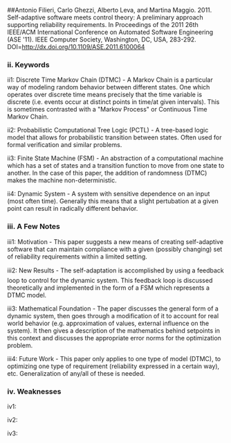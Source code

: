 ##Antonio Filieri, Carlo Ghezzi, Alberto Leva, and Martina Maggio. 2011. Self-adaptive software meets control theory: A preliminary approach supporting reliability requirements. In Proceedings of the 2011 26th IEEE/ACM International Conference on Automated Software Engineering (ASE '11). IEEE Computer Society, Washington, DC, USA, 283-292. DOI=http://dx.doi.org/10.1109/ASE.2011.6100064

### ii. Keywords
ii1: Discrete Time Markov Chain (DTMC) - A Markov Chain is a particular way of modeling random behavior between different states.  One which operates over discrete time means precisely that the time variable is discrete (i.e. events occur at distinct points in time/at given intervals).  This is sometimes contrasted with a "Markov Process" or Continuous Time Markov Chain.

ii2: Probabilistic Computational Tree Logic (PCTL) - A tree-based logic model that allows for probabilistic transition between states.  Often used for formal verification and similar problems.

ii3: Finite State Machine (FSM) - An abstraction of a computational machine which has a set of states and a transition function to move from one state to another.  In the case of this paper, the addition of randomness (DTMC) makes the machine non-deterministic.

ii4: Dynamic System - A system with sensitive dependence on an input (most often time).  Generally this means that a slight pertubation at a given point can result in radically different behavior.

### iii. A Few Notes
iii1: Motivation - This paper suggests a new means of creating self-adaptive software that can maintain compliance with a given (possibly changing) set of reliability requirements within a limited setting.

iii2: New Results - The self-adaptation is accomplished by using a feedback loop to control for the dynamic system.  This feedback loop is discussed theoretically and implemented in the form of a FSM which represents a DTMC model.

iii3: Mathematical Foundation - The paper discusses the general form of a dynamic system, then goes through a modification of it to account for real world behavior (e.g. approximation of values, external influence on the system).  It then gives a description of the mathematics behind setpoints in this context and discusses the appropriate error norms for the optimization problem.

iii4: Future Work - This paper only applies to one type of model (DTMC), to optimizing one type of requirement (reliability expressed in a certain way), etc.  Generalization of any/all of these is needed.


### iv. Weaknesses
iv1: 

iv2: 

iv3: 
